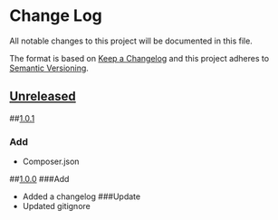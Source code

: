 # Change Log
All notable changes to this project will be documented in this file.

The format is based on [Keep a Changelog](http://keepachangelog.com/)
and this project adheres to [Semantic Versioning](http://semver.org/).

## [Unreleased]

##[1.0.1]
### Add
- Composer.json

##[1.0.0]
###Add
- Added a changelog
###Update
- Updated gitignore

[Unreleased]: https://github.com/sunsevennv/xorshift/compare/1.0.1...HEAD
[1.0.1]: https://github.com/sunsevennv/xorshift/compare/1.0.0...1.0.1
[1.0.0]: https://github.com/sunsevennv/xorshift/compare/d60ca9ca341957a9824908f733f30ce4592c9af4...1.0.0